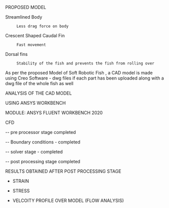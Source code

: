 PROPOSED MODEL 

Streamlined Body 

         Less drag force on body 
         
Crescent Shaped Caudal Fin

         Fast movement 
         
Dorsal fins

         Stability of the fish and prevents the fish from rolling over 
         

As per the proposed Model of Soft Robotic Fish , a CAD model is made using Creo Software - dwg files if each part has been uploaded along with a dwg file of the whole fish as well

ANALYSIS OF THE CAD MODEL

USING ANSYS WORKBENCH

MODULE: ANSYS FLUENT WORKBENCH 2020 

CFD 

  -- pre processor stage completed 
  
  -- Boundary conditions - completed 
  
  -- solver stage - completed 
  
  -- post processing stage completed
  
  
RESULTS OBTAINED AFTER POST PROCESSING STAGE 


   * STRAIN 
  
   * STRESS 
   
   * VELCOITY PROFILE OVER MODEL (FLOW ANALYSIS)
   
    
    
